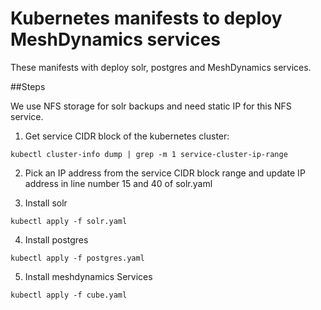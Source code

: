 # Kubernetes manifests to deploy MeshDynamics services

These manifests with deploy solr, postgres and MeshDynamics services.  

##Steps  

We use NFS storage for solr backups and need static IP for this NFS service.  
1. Get service CIDR block of the kubernetes cluster:
```
kubectl cluster-info dump | grep -m 1 service-cluster-ip-range
```

2. Pick an IP address from the service CIDR block range and update IP address in line number 15 and 40 of solr.yaml

3. Install solr
```
kubectl apply -f solr.yaml
```

4. Install postgres
```
kubectl apply -f postgres.yaml
```

5. Install meshdynamics Services
```
kubectl apply -f cube.yaml
```
